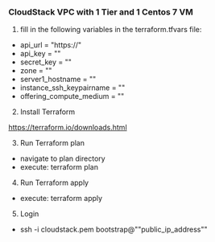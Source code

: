 ### CloudStack VPC with 1 Tier and 1 Centos 7 VM ###
1) fill in the following variables in the terraform.tfvars file:

* api_url = "https://" 
* api_key = ""
* secret_key = ""
* zone = ""
* server1_hostname = ""
* instance_ssh_keypairname  = ""
* offering_compute_medium = ""

2) Install Terraform

https://terraform.io/downloads.html

3) Run Terraform plan 
- navigate to plan directory
- execute: terraform plan

4) Run Terraform apply
- execute: terraform apply

5) Login
- ssh -i cloudstack.pem bootstrap@""public_ip_address""
